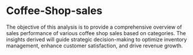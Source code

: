 # Coffee-Shop-sales
The objective of this analysis is to provide a comprehensive overview of sales performance of various coffee shop sales based on categories. The insights derived will guide strategic decision-making to optimize inventory management, enhance customer satisfaction, and drive revenue growth.
